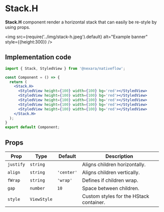 

# Stack.H

**Stack.H** component render a horizontal stack that can easily be re-style by using props.


<img
  src={require('../img/stack-h.jpeg').default}
  alt="Example banner"
  style={{height:300}}
/>
## Implementation code

```jsx
import { Stack, StyledView } from '@nexara/nativeflow';

const Component = () => {
  return (
    <Stack.H>
      <StyledView height={100} width={100} bg='red'></StyledView>
      <StyledView height={100} width={100} bg='red'></StyledView>
      <StyledView height={100} width={100} bg='red'></StyledView>
      <StyledView height={100} width={100} bg='red'></StyledView>
      <StyledView height={100} width={100} bg='red'></StyledView>
    </Stack.H>
  );
}
export default Component;
```

## Props

| Prop      | Type                | Default    | Description                                                            |
|-----------|---------------------|------------|------------------------------------------------------------------------|
| `justify` | `string`            |            | Aligns children horizontally.                                          |
| `align`   | `string`            | `'center'` | Aligns children vertically.                                            |
| `fWrap`   | `string`            | `'wrap'`   | Defines if children wrap.                                              |
| `gap`     | `number`            | `10`       | Space between children.                                                |
| `style`   | `ViewStyle`         |            | Custom styles for the HStack container.                                |
